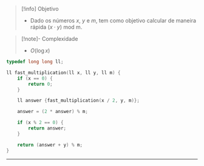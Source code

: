> [!info] Objetivo
> - Dado os números $x$, $y$ e $m$, tem como objetivo calcular de maneira rápida $(x \cdot y) \text{ mod m}$.

> [!note]- Complexidade
> - $O(\log x)$

```cpp
typedef long long ll;

ll fast_multiplication(ll x, ll y, ll m) {
    if (x == 0) {
        return 0;
    }

    ll answer {fast_multiplication(x / 2, y, m)};

    answer = (2 * answer) % m;

    if (x % 2 == 0) {
        return answer;
    }

    return (answer + y) % m;
}
```

---
